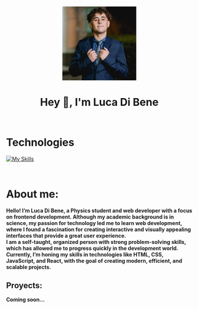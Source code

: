 <p align="center">
    <img width="200" src="img/Me.jpg">
</p>

<h1 align="center">Hey 👋, I'm Luca Di Bene</h1>
<br>
<h1>Technologies</h1>

[![My Skills](https://skillicons.dev/icons?i=html,css,js,react)](https://skillicons.dev)

<br>
<h1>About me:</h1>
<b>Hello! I’m Luca Di Bene, a Physics student and web developer with a focus on frontend development. Although my academic background is in science, my passion for technology led me to learn web development, where I found a fascination for creating interactive and visually appealing interfaces that provide a great user experience.
<br>
I am a self-taught, organized person with strong problem-solving skills, which has allowed me to progress quickly in the development world. Currently, I’m honing my skills in technologies like HTML, CSS, JavaScript, and React, with the goal of creating modern, efficient, and scalable projects.</b>
<br>

<h2>Proyects:</h2>

<b>Coming soon...</b>
